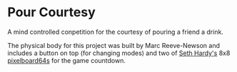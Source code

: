 # Pour Courtesy

A mind controlled conpetition for the courtesy of pouring a friend a drink.

The physical body for this project was built by Marc Reeve-Newson and includes a button on top (for changing modes) and two of [Seth Hardy's](https://github.com/asymptotic) 8x8 [pixelboard64s](https://github.com/propane-and-electrons/pixelboard) for the game countdown.
